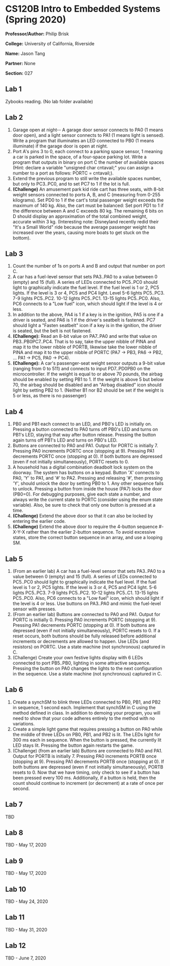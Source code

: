 # CS120B Intro to Embedded Systems (Spring 2020)
**Professor/Author:** Philip Brisk

**College:** University of California, Riverside

**Name:** Jason Tang

**Partner:** None

**Section:** 027

## Lab 1
Zybooks reading. (No lab folder available)

## Lab 2
1)	Garage open at night-- A garage door sensor connects to PA0 (1 means door open), and a light sensor connects to PA1 (1 means light is sensed). Write a program that illuminates an LED connected to PB0 (1 means illuminate) if the garage door is open at night.
2)	Port A's pins 3 to 0, each connect to a parking space sensor, 1 meaning a car is parked in the space, of a four-space parking lot. Write a program that outputs in binary on port C the number of available spaces (Hint: declare a variable "unsigned char cntavail;" you can assign a number to a port as follows: 
PORTC = cntavail;).
3)	Extend the previous program to still write the available spaces number, but only to PC3..PC0, and to set PC7 to 1 if the lot is full.
4)	**(Challenge)** An amusement park kid ride cart has three seats, with 8-bit weight sensors connected to ports A, B, and C (measuring from 0-255 kilograms). Set PD0 to 1 if the cart's total passenger weight exceeds the maximum of 140 kg. Also, the cart must be balanced: Set port PD1 to 1 if the difference between A and C exceeds 80 kg.  The remaining 6 bits on D should display an approximation of the total combined weight, accurate within 3 kg.  (Interesting note: Disneyland recently redid their "It's a Small World" ride because the average passenger weight has increased over the years, causing more boats to get stuck on the bottom).

## Lab 3
1)	Count the number of 1s on ports A and B and output that number on port C.
2)	A car has a fuel-level sensor that sets PA3..PA0 to a value between 0 (empty) and 15 (full). A series of LEDs connected to PC5..PC0 should light to graphically indicate the fuel level. If the fuel level is 1 or 2, PC5 lights. If the level is 3 or 4, PC5 and PC4 light. Level 5-6 lights PC5..PC3. 7-9 lights PC5..PC2. 10-12 lights PC5..PC1. 13-15 lights PC5..PC0. Also, PC6 connects to a "Low fuel" icon, which should light if the level is 4 or less.
3)	In addition to the above, PA4 is 1 if a key is in the ignition, PA5 is one if a driver is seated, and PA6 is 1 if the driver's seatbelt is fastened. PC7 should light a "Fasten seatbelt" icon if a key is in the ignition, the driver is seated, but the belt is not fastened.
4)	**(Challenge):** Read an 8-bit value on PA7..PA0 and write that value on PB3..PB0PC7..PC4. That is to say,  take the upper nibble of PINA and map it to the lower nibble of PORTB, likewise take the lower nibble of PINA and map it to the upper nibble of PORTC (PA7 -> PB3, PA6 -> PB2, … PA1 -> PC5, PA0 -> PC4).
5)	**(Challenge):** A car's passenger-seat weight sensor outputs a 9-bit value (ranging from 0 to 511) and connects to input PD7..PD0PB0 on the microcontroller. If the weight is equal to or above 70 pounds, the airbag should be enabled by setting PB1 to 1. If the weight is above 5 but below 70, the airbag should be disabled and an "Airbag disabled" icon should light by setting PB2 to 1. (Neither B1 nor B2 should be set if the weight is 5 or less, as there is no passenger)

## Lab 4
1)	PB0 and PB1 each connect to an LED, and PB0's LED is initially on. Pressing a button connected to PA0 turns off PB0's LED and turns on PB1's LED, staying that way after button release. Pressing the button again turns off PB1's LED and turns on PB0's LED.
2)	Buttons are connected to PA0 and PA1. Output for PORTC is initially 7. Pressing PA0 increments PORTC once (stopping at 9). Pressing PA1 decrements PORTC once (stopping at 0). If both buttons are depressed (even if not initially simultaneously), PORTC resets to 0.
3)	A household has a digital combination deadbolt lock system on the doorway. The system has buttons on a keypad. Button 'X' connects to PA0, 'Y' to PA1, and '#' to PA2. Pressing and releasing '#', then pressing 'Y', should unlock the door by setting PB0 to 1. Any other sequence fails to unlock. Pressing a button from inside the house (PA7) locks the door (PB0=0). For debugging purposes, give each state a number, and always write the current state to PORTC (consider using the enum state variable). Also, be sure to check that only one button is pressed at a time.
4)	**(Challenge)** Extend the above door so that it can also be locked by entering the earlier code.
5)	**(Challenge)** Extend the above door to require the 4-button sequence #-X-Y-X rather than the earlier 2-button sequence. To avoid excessive states, store the correct button sequence in an array, and use a looping SM.

## Lab 5
1)	(From an earlier lab) A car has a fuel-level sensor that sets PA3..PA0 to a value between 0 (empty) and 15 (full). A series of LEDs connected to PC5..PC0 should light to graphically indicate the fuel level. If the fuel level is 1 or 2, PC5 lights. If the level is 3 or 4, PC5 and PC4 light. 5-6 lights PC5..PC3. 7-9 lights PC5..PC2. 10-12 lights PC5..C1. 13-15 lights PC5..PC0. Also, PC6 connects to a "Low fuel" icon, which should light if the level is 4 or less. Use buttons on PA3..PA0 and mimic the fuel-level sensor with presses.
2)	(From an earlier lab) Buttons are connected to PA0 and PA1. Output for PORTC is initially 0. Pressing PA0 increments PORTC (stopping at 9). Pressing PA1 decrements PORTC (stopping at 0). If both buttons are depressed (even if not initially simultaneously), PORTC resets to 0. If a reset occurs, both buttons should be fully released before additional increments or decrements are allowed to happen. Use LEDs (and resistors) on PORTC. Use a state machine (not synchronous) captured in C.
3)	(Challenge) Create your own festive lights display with 6 LEDs connected to port PB5..PB0, lighting in some attractive sequence. Pressing the button on PA0 changes the lights to the next configuration in the sequence.  Use a state machine (not synchronous) captured in C.

## Lab 6
1)	Create a synchSM to blink three LEDs connected to PB0, PB1, and PB2 in sequence, 1 second each. Implement that synchSM in C using the method defined in class. In addition to demoing your program, you will need to show that your code adheres entirely to the method with no variations.
2)	Create a simple light game that requires pressing a button on PA0 while the middle of three LEDs on PB0, PB1, and PB2 is lit. The LEDs light for 300 ms each in sequence. When the button is pressed, the currently lit LED stays lit. Pressing the button again restarts the game.
3)	(Challenge) (from an earlier lab) Buttons are connected to PA0 and PA1. Output for PORTB is initially 7. Pressing PA0 increments PORTB once (stopping at 9). Pressing PA1 decrements PORTB once (stopping at 0). If both buttons are depressed (even if not initially simultaneously), PORTB resets to 0. Now that we have timing, only check to see if a button has been pressed every 100 ms. Additionally, if a button is held, then the count should continue to increment (or decrement) at a rate of once per second.	

## Lab 7
TBD

## Lab 8
TBD - May 17, 2020

## Lab 9
TBD - May 17, 2020

## Lab 10
TBD - May 24, 2020

## Lab 11
TBD - May 31, 2020

## Lab 12
TBD - June 7, 2020
